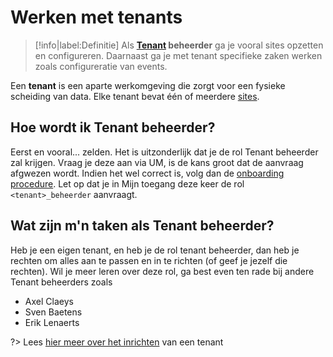 # Werken met tenants

> [!info|label:Definitie]
> Als **[Tenant](/common/content/concept-tenant) beheerder** ga je vooral sites opzetten en configureren. Daarnaast ga je met tenant specifieke zaken werken zoals configureratie van events.

Een **tenant** is een aparte werkomgeving die zorgt voor een fysieke scheiding van data. Elke tenant bevat één of meerdere [sites](/common/content/concepts?id=multi-site).


## Hoe wordt ik Tenant beheerder?
Eerst en vooral... zelden. Het is uitzonderlijk dat je de rol Tenant beheerder zal krijgen. Vraag je deze aan via UM, is de kans groot dat de aanvraag afgwezen wordt. Indien het wel correct is, volg dan de [onboarding procedure](/redactie/content/toegang-aanvragen). Let op dat je in Mijn toegang deze keer de rol `<tenant>_beheerder` aanvraagt.


## Wat zijn m'n taken als Tenant beheerder?
Heb je een eigen tenant, en heb je de rol tenant beheerder, dan heb je rechten om alles aan te passen en in te richten (of geef je jezelf die rechten). 
Wil je meer leren over deze rol, ga best even ten rade bij andere Tenant beheerders zoals
* Axel Claeys
* Sven Baetens
* Erik Lenaerts

?> Lees [hier meer over het inrichten](/redactie/content/inrichten-tenants) van een tenant